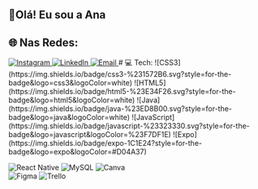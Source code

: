 ## 👋Olá! Eu sou a Ana

## 🌐 Nas Redes:
<a href="https://instagram.com/_annacarlac">
    <img src="https://img.shields.io/badge/Instagram-%23E4405F.svg?logo=Instagram&logoColor=white" alt="Instagram">
</a>

<a href="https://linkedin.com/in/https://www.linkedin/in/anacarlamendess">
    <img src="https://img.shields.io/badge/LinkedIn-%230077B5.svg?logo=linkedin&logoColor=white" alt="LinkedIn">
</a>

<a href="mailto:anacarlamendes.ti@gmail.com">
    <img src="https://img.shields.io/badge/Email-%23D14836.svg?logo=gmail&logoColor=white" alt="Email">
</a>
# 💻 Tech:
![CSS3](https://img.shields.io/badge/css3-%231572B6.svg?style=for-the-badge&logo=css3&logoColor=white)
![HTML5](https://img.shields.io/badge/html5-%23E34F26.svg?style=for-the-badge&logo=html5&logoColor=white) 
![Java](https://img.shields.io/badge/java-%23ED8B00.svg?style=for-the-badge&logo=java&logoColor=white)
![JavaScript](https://img.shields.io/badge/javascript-%23323330.svg?style=for-the-badge&logo=javascript&logoColor=%23F7DF1E) 
![Expo](https://img.shields.io/badge/expo-1C1E24?style=for-the-badge&logo=expo&logoColor=#D04A37)

![React Native](https://img.shields.io/badge/react_native-%2320232a.svg?style=for-the-badge&logo=react&logoColor=%2361DAFB) 
![MySQL](https://img.shields.io/badge/mysql-%2300f.svg?style=for-the-badge&logo=mysql&logoColor=white)
![Canva](https://img.shields.io/badge/Canva-%2300C4CC.svg?style=for-the-badge&logo=Canva&logoColor=white) 	
![Figma](https://img.shields.io/badge/figma-%23F24E1E.svg?style=for-the-badge&logo=figma&logoColor=white) 
![Trello](https://img.shields.io/badge/Trello-%23026AA7.svg?style=for-the-badge&logo=Trello&logoColor=white) 
<div align="center">
  

